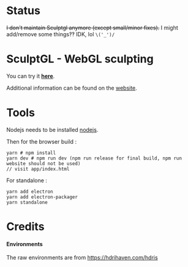 Status
======

~~I don't maintain Sculptgl anymore (except small/minor fixes).~~
I might add/remove some things‽‽ IDK, lol `\('_')/`

SculptGL - WebGL sculpting
==========================

You can try it [**here**](http://stephaneginier.com/sculptgl).

Additional information can be found on the [website](http://stephaneginier.com/).

Tools
=====

Nodejs needs to be installed [nodejs](http://nodejs.org/).

Then for the browser build :
```
yarn # npm install
yarn dev # npm run dev (npm run release for final build, npm run website should not be used)
// visit app/index.html
```

For standalone :
```
yarn add electron
yarn add electron-packager
yarn standalone
```

Credits
=======

#### Environments

The raw environments are from https://hdrihaven.com/hdris

